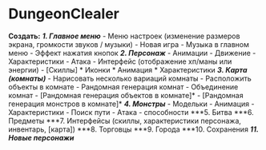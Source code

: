 # DungeonClealer 
**Создать:**
***1.	Главное меню***
	-	Меню настроек (изменение размеров экрана, громкости звуков / музыки)
	-	Новая игра
	-	Музыка в главном меню
	-	Эффект нажатия кнопок
***2.	Персонаж***
	-	Анимации
	-	Движение
	-	Характеристики
	-	Атака
	-	Интерфейс (отображение хп/маны или энергии)
	-	[Скиллы]
		*	Иконки
		*	Анимация
		*	Характеристики
***3.	Карта (комнаты)***
	-	Нарисовать несколько вариаций комнаты
	-	Расположить объекты в комнате
	-	Рандомная генерация комнат
	-	Объединение комнат
	-	[Рандомная генерация объектов в комнате]*
	-	[Рандомная генерация монстров в комнате]*
***4.	Монстры***
	-	Модельки
	-	Анимация
	-	Характеристики
	-	Поиск пути
	-	Атака
	-	способности
***5.	Битва
***6.	Предметы
***7.	Интерфейсы (скиллы, характеристики персонажа, инвентарь, [карта])
***8.	Торговцы
***9.	Города
***10.	Сохранения
***11.	Новые персонажи***
